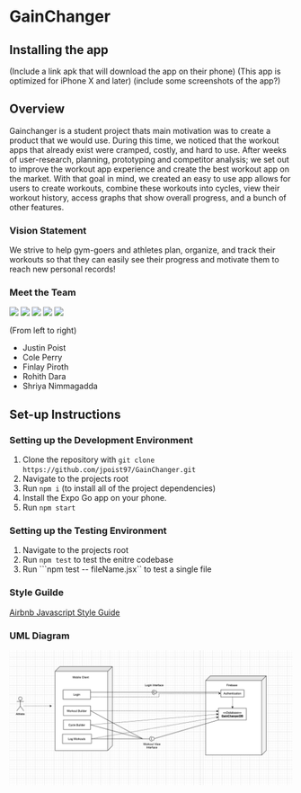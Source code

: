 # GainChanger

## Installing the app
(Include a link apk that will download the app on their phone)
(This app is optimized for iPhone X and later)
(include some screenshots of the app?)

## Overview
Gainchanger is a student project thats main motivation was to create a product that we would use. During this time, we noticed that the workout apps that already exist were cramped, costly, and hard to use. After weeks of user-research, planning, prototyping and competitor analysis; we set out to improve the workout app experience and create the best workout app on the market. With that goal in mind, we created an easy to use app allows for users to create workouts, combine these workouts into cycles, view their workout history, access graphs that show overall progress, and a bunch of other features. 

### Vision Statement
We strive to help gym-goers and athletes plan, organize, and track their workouts so that they can easily see their progress and motivate them to reach new personal records!

### Meet the Team

<p float="left">
  <a href="https://github.com/jpoist97" target="_blank"><img src="https://avatars3.githubusercontent.com/u/42504462?s=460&u=fbe279fd5e77ba14a01b2679da9970e49f5a989e&v=4" width="150" /></a>
  <a href="https://github.com/ctperry0301" target="_blank"><img src="https://avatars3.githubusercontent.com/u/15805074?s=400&u=c2a0e7ef773958b28ce01ae19dcdbb1eefcce015&v=4" width="150" /></a>
  <a href="https://github.com/finlaylp" target="_blank"><img src="https://avatars.githubusercontent.com/u/47064384?s=400&u=c1701deeb1fb86a8c52a5b102824a4bbbafe748a&v=4" width="150" /></a>
  <a href="https://github.com/rohithdara" target="_blank"><img src="https://images.squarespace-cdn.com/content/v1/53690faae4b05b7669a5b5ce/1547242275733-RRGHM2Y5ZO8XOSDKQNBQ/ke17ZwdGBToddI8pDm48kNiEM88mrzHRsd1mQ3bxVct7gQa3H78H3Y0txjaiv_0fDoOvxcdMmMKkDsyUqMSsMWxHk725yiiHCCLfrh8O1z4YTzHvnKhyp6Da-NYroOW3ZGjoBKy3azqku80C789l0s0XaMNjCqAzRibjnE_wBlkZ2axuMlPfqFLWy-3Tjp4nKScCHg1XF4aLsQJlo6oYbA/PC010074.jpg" width="150" /></a>
  <a href="https://github.com/shriyan44" target="_blank"><img src="https://avatars.githubusercontent.com/u/29551904?s=400&u=6021a76d56832083a025c11878c9ae65dbf8389c&v=4" width="150" /></a>
</p>

(From left to right)
- Justin Poist
- Cole Perry
- Finlay Piroth 
- Rohith Dara
- Shriya Nimmagadda


## Set-up Instructions
### Setting up the Development Environment
1. Clone the repository with ``` git clone https://github.com/jpoist97/GainChanger.git ```
2. Navigate to the projects root
3. Run ```npm i``` (to install all of the project dependencies)
4. Install the Expo Go app on your phone. 
5. Run ```npm start```

### Setting up the Testing Environment
1. Navigate to the projects root
2. Run ```npm test``` to test the enitre codebase
3. Run ```npm test -- fileName.jsx`` to test a single file


### Style Guilde
[Airbnb Javascript Style Guide](https://github.com/airbnb/javascript)

### UML Diagram
![Screenshot](assets/UML.png)
